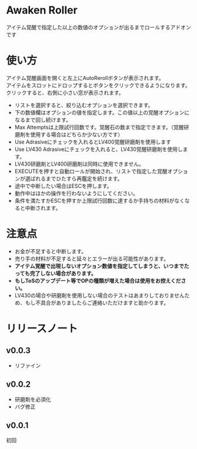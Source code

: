 # Awaken Roller
アイテム覚醒で指定した以上の数値のオプションが出るまでロールするアドオンです
# 使い方
アイテム覚醒画面を開くと左上にAutoRerollボタンが表示されます。  
アイテムをスロットにドロップするとボタンをクリックできるようになります。  
クリックすると、右側に小さい窓が表示されます。  

* リストを選択すると、絞り込むオプションを選択できます。
* 下の数値欄はオプションの値を指定します。この値以上の覚醒オプションになるまで回し続けます。
* Max Attemptsは上限試行回数です。覚醒石の数まで指定できます。（覚醒研磨剤を使用する場合はどちらか少ない方です）
* Use Adrasiveにチェックを入れるとLV400覚醒研磨剤を使用します
* Use LV430 Adrasiveにチェックを入れると、LV430覚醒研磨剤を使用します。
* LV430研磨剤とLV400研磨剤は同時に使用できません。
* EXECUTEを押すと自動ロールが開始され、リストで指定した覚醒オプションが選ばれるまでひたすら再鑑定を続けます。  
* 途中で中断したい場合はESCを押します。
* 動作中はほかの操作を行わないようにしてください。
* 条件を満たすかESCを押すか上限試行回数に達するか手持ちの材料がなくなると中断されます。

# 注意点
* お金が不足すると中断します。
* 売り手の材料が不足すると延々とエラーが出る可能性があります。
* __アイテム覚醒で出現しないオプション数値を指定してしまうと、いつまでたっても完了しない場合があります。__
* __もしToSのアップデート等でOPの種類が増えた場合は使用をお控えください。__
* LV430の場合や研磨剤を使用しない場合のテストはあまりしておりませんため、もし不具合がありましたらご連絡いただけますと助かります。
# リリースノート
## v0.0.3
* リファイン
## v0.0.2
* 研磨剤を必須化
* バグ修正
## v0.0.1
初回
